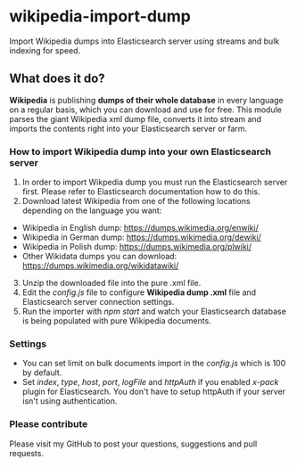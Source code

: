 # wikipedia-import-dump #
Import Wikipedia dumps into Elasticsearch server using streams and bulk indexing for speed.

## What does it do? ##
__Wikipedia__ is publishing __dumps of their whole database__ in every language on a regular basis, which you can download and use for free.
This module parses the giant Wikipedia xml dump file, converts it into stream and imports the contents right into your Elasticsearch server or farm.

### How to import Wikipedia dump into your own Elasticsearch server ###
1. In order to import Wikpedia dump you must run the Elasticsearch server first. Please refer to Elasticsearch documentation how to do this.
2. Download latest Wikipedia from one of the following locations depending on the language you want: 
* Wikipedia in English dump: https://dumps.wikimedia.org/enwiki/
* Wikipedia in German dump: https://dumps.wikimedia.org/dewiki/
* Wikipedia in Polish dump: https://dumps.wikimedia.org/plwiki/
* Other Wikidata dumps you can download: https://dumps.wikimedia.org/wikidatawiki/
3. Unzip the downloaded file into the pure .xml file.
4. Edit the _config.js_ file to configure __Wikipedia dump .xml__ file and Elasticsearch server connection settings.
5. Run the importer with _npm start_ and watch your Elasticsearch database is being populated with pure Wikipedia documents.

### Settings ###
* You can set limit on bulk documents import in the _config.js_ which is 100 by default. 
* Set _index_, _type_, _host_, _port_, _logFile_ and _httpAuth_ if you enabled _x-pack_ plugin for Elasticsearch. You don't have to setup httpAuth if your server isn't using authentication.

### Please contribute ###
Please visit my GitHub to post your questions, suggestions and pull requests.
